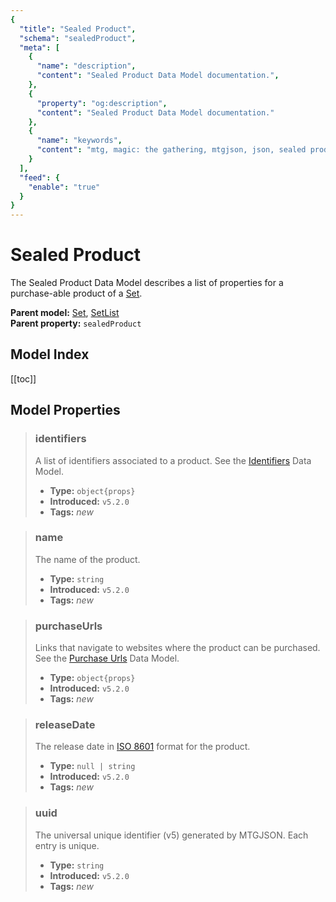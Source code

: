 ```yaml
---
{
  "title": "Sealed Product",
  "schema": "sealedProduct",
  "meta": [
    {
      "name": "description",
      "content": "Sealed Product Data Model documentation.",
    },
    {
      "property": "og:description",
      "content": "Sealed Product Data Model documentation."
    },
    {
      "name": "keywords",
      "content": "mtg, magic: the gathering, mtgjson, json, sealed product",
    }
  ],
  "feed": {
    "enable": "true"
  }
}
---
```


# Sealed Product

The Sealed Product Data Model describes a list of properties for a purchase-able product of a [Set](/data-models/set/).

**Parent model:** [Set](/data-models/set/), [SetList](/data-models/setlist/)  
**Parent property:** `sealedProduct`

## Model Index

<PropertyToggler/>

[[toc]]

## Model Properties

> ### identifiers  
> A list of identifiers associated to a product. See the [Identifiers](/data-models/identifiers/) Data Model.  
>
> - **Type:** `object{props}`  
> - **Introduced:** `v5.2.0`
> - **Tags:** <i class="new">new</i>

> ### name  
> The name of the product.
>
> - **Type:** `string`
> - **Introduced:** `v5.2.0`
> - **Tags:** <i class="new">new</i>

> ### purchaseUrls  
> Links that navigate to websites where the product can be purchased. See the [Purchase Urls](/data-models/purchase-urls/) Data Model.  
>
> - **Type:** `object{props}`  
> - **Introduced:** `v5.2.0`
> - **Tags:** <i class="new">new</i>

> ### releaseDate  
> The release date in [ISO 8601](https://www.iso.org/iso-8601-date-and-time-format.html) format for the product.  
>
> - **Type:** `null | string`  
> - **Introduced:** `v5.2.0`
> - **Tags:** <i class="new">new</i>

> ### uuid  
> The universal unique identifier (v5) generated by MTGJSON. Each entry is unique.  
>
> - **Type:** `string`  
> - **Introduced:** `v5.2.0`
> - **Tags:** <i class="new">new</i>
